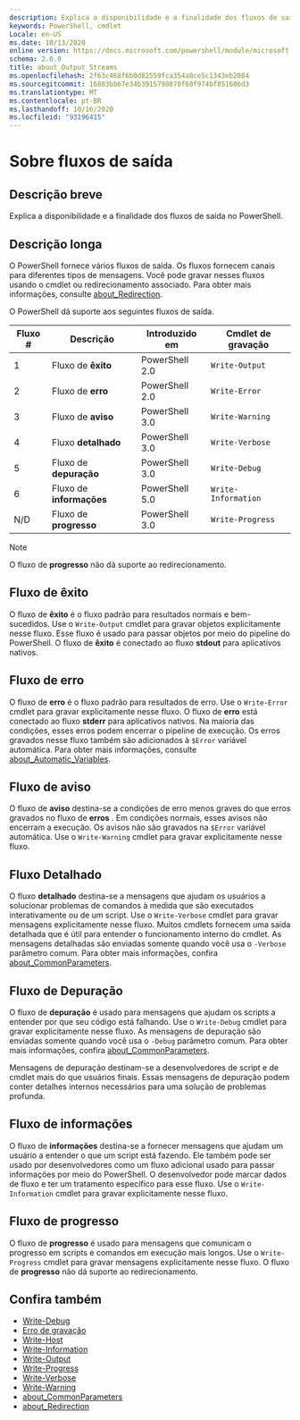 ```yaml
---
description: Explica a disponibilidade e a finalidade dos fluxos de saída no PowerShell.
keywords: PowerShell, cmdlet
Locale: en-US
ms.date: 10/13/2020
online version: https://docs.microsoft.com/powershell/module/microsoft.powershell.core/about/about_output_streams?view=powershell-5.1&WT.mc_id=ps-gethelp
schema: 2.0.0
title: about_Output_Streams
ms.openlocfilehash: 2f63c468f6b0d82559fca354a8ce5c1343eb2084
ms.sourcegitcommit: 16883bb67e34b3915798070f60f974bf85160bd3
ms.translationtype: MT
ms.contentlocale: pt-BR
ms.lasthandoff: 10/16/2020
ms.locfileid: "93196415"
---
```

# <a name="about-output-streams"></a>Sobre fluxos de saída

## <a name="short-description"></a>Descrição breve
Explica a disponibilidade e a finalidade dos fluxos de saída no PowerShell.

## <a name="long-description"></a>Descrição longa

O PowerShell fornece vários fluxos de saída. Os fluxos fornecem canais para diferentes tipos de mensagens. Você pode gravar nesses fluxos usando o cmdlet ou redirecionamento associado. Para obter mais informações, consulte [about_Redirection](about_Redirection.md).

O PowerShell dá suporte aos seguintes fluxos de saída.

| Fluxo # |      Descrição       | Introduzido em  |    Cmdlet de gravação     |
| -------- | ---------------------- | -------------- | ------------------- |
| 1        | Fluxo de **êxito**     | PowerShell 2.0 | `Write-Output`      |
| 2        | Fluxo de **erro**       | PowerShell 2.0 | `Write-Error`       |
| 3        | Fluxo de **aviso**     | PowerShell 3.0 | `Write-Warning`     |
| 4        | Fluxo **detalhado**     | PowerShell 3.0 | `Write-Verbose`     |
| 5        | Fluxo de **depuração**       | PowerShell 3.0 | `Write-Debug`       |
| 6        | Fluxo de **informações** | PowerShell 5.0 | `Write-Information` |
| N/D      | Fluxo de **progresso**    | PowerShell 3.0 | `Write-Progress`    |

> [!NOTE]
> O fluxo de **progresso** não dá suporte ao redirecionamento.

## <a name="success-stream"></a>Fluxo de êxito

O fluxo de **êxito** é o fluxo padrão para resultados normais e bem-sucedidos.
Use o `Write-Output` cmdlet para gravar objetos explicitamente nesse fluxo. Esse fluxo é usado para passar objetos por meio do pipeline do PowerShell. O fluxo de **êxito** é conectado ao fluxo **stdout** para aplicativos nativos.

## <a name="error-stream"></a>Fluxo de erro

O fluxo de **erro** é o fluxo padrão para resultados de erro. Use o `Write-Error` cmdlet para gravar explicitamente nesse fluxo. O fluxo de **erro** está conectado ao fluxo **stderr** para aplicativos nativos. Na maioria das condições, esses erros podem encerrar o pipeline de execução. Os erros gravados nesse fluxo também são adicionados à `$Error` variável automática. Para obter mais informações, consulte [about_Automatic_Variables](about_Automatic_Variables.md).

## <a name="warning-stream"></a>Fluxo de aviso

O fluxo de **aviso** destina-se a condições de erro menos graves do que erros gravados no fluxo de **erros** . Em condições normais, esses avisos não encerram a execução. Os avisos não são gravados na `$Error` variável automática. Use o `Write-Warning` cmdlet para gravar explicitamente nesse fluxo.

## <a name="verbose-stream"></a>Fluxo Detalhado

O fluxo **detalhado** destina-se a mensagens que ajudam os usuários a solucionar problemas de comandos à medida que são executados interativamente ou de um script. Use o `Write-Verbose` cmdlet para gravar mensagens explicitamente nesse fluxo. Muitos cmdlets fornecem uma saída detalhada que é útil para entender o funcionamento interno do cmdlet. As mensagens detalhadas são enviadas somente quando você usa o `-Verbose` parâmetro comum. Para obter mais informações, confira [about_CommonParameters](about_CommonParameters.md).

## <a name="debug-stream"></a>Fluxo de Depuração

O fluxo de **depuração** é usado para mensagens que ajudam os scripts a entender por que seu código está falhando. Use o `Write-Debug` cmdlet para gravar explicitamente nesse fluxo. As mensagens de depuração são enviadas somente quando você usa o `-Debug` parâmetro comum. Para obter mais informações, confira [about_CommonParameters](about_CommonParameters.md).

Mensagens de depuração destinam-se a desenvolvedores de script e de cmdlet mais do que usuários finais. Essas mensagens de depuração podem conter detalhes internos necessários para uma solução de problemas profunda.

## <a name="information-stream"></a>Fluxo de informações

O fluxo de **informações** destina-se a fornecer mensagens que ajudam um usuário a entender o que um script está fazendo. Ele também pode ser usado por desenvolvedores como um fluxo adicional usado para passar informações por meio do PowerShell. O desenvolvedor pode marcar dados de fluxo e ter um tratamento específico para esse fluxo. Use o `Write-Information` cmdlet para gravar explicitamente nesse fluxo.

## <a name="progress-stream"></a>Fluxo de progresso

O fluxo de **progresso** é usado para mensagens que comunicam o progresso em scripts e comandos em execução mais longos. Use o `Write-Progress` cmdlet para gravar mensagens explicitamente nesse fluxo. O fluxo de **progresso** não dá suporte ao redirecionamento.

## <a name="see-also"></a>Confira também

- [Write-Debug](xref:Microsoft.PowerShell.Utility.Write-Debug)
- [Erro de gravação](xref:Microsoft.PowerShell.Utility.Write-Error)
- [Write-Host](xref:Microsoft.PowerShell.Utility.Write-Host)
- [Write-Information](xref:Microsoft.PowerShell.Utility.Write-Information)
- [Write-Output](xref:Microsoft.PowerShell.Utility.Write-Output)
- [Write-Progress](xref:Microsoft.PowerShell.Utility.Write-Progress)
- [Write-Verbose](xref:Microsoft.PowerShell.Utility.Write-Verbose)
- [Write-Warning](xref:Microsoft.PowerShell.Utility.Write-Warning)
- [about_CommonParameters](about_CommonParameters.md)
- [about_Redirection](about_Redirection.md)
